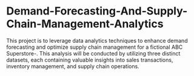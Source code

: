 # Demand-Forecasting-And-Supply-Chain-Management-Analytics
This project is to leverage data analytics techniques to enhance demand forecasting and optimize supply chain management for a fictional ABC Superstore-. This analysis will be conducted by utilizing three distinct datasets, each containing valuable insights into sales transactions, inventory management, and supply chain operations.
